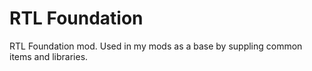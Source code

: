 # RTL Foundation
RTL Foundation mod. Used in my mods as a base by suppling common items and libraries.

